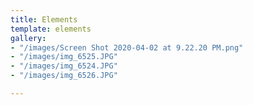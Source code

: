 ```yaml
---
title: Elements
template: elements
gallery:
- "/images/Screen Shot 2020-04-02 at 9.22.20 PM.png"
- "/images/img_6525.JPG"
- "/images/img_6524.JPG"
- "/images/img_6526.JPG"

---
```

